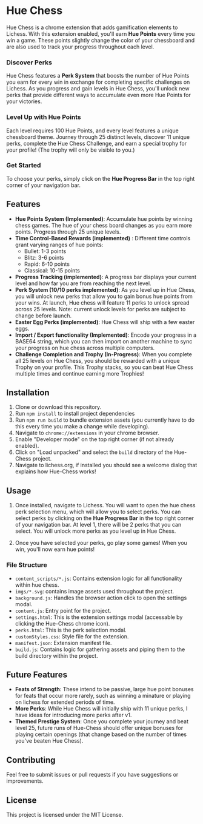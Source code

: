 # Hue Chess

Hue Chess is a chrome extension that adds gamification elements to Lichess. With this extension enabled, you'll earn **Hue Points** every time you win a game. These points slightly change the color of your chessboard and are also used to track your progress throughout each level.

### Discover Perks
Hue Chess features a **Perk System** that boosts the number of Hue Points you earn for every win in exchange for completing specific challenges on Lichess. As you progress and gain levels in Hue Chess, you'll unlock new perks that provide different ways to accumulate even more Hue Points for your victories.

### Level Up with Hue Points
Each level requires 100 Hue Points, and every level features a unique chessboard theme. Journey through 25 distinct levels, discover 11 unique perks, complete the Hue Chess Challenge, and earn a special trophy for your profile! (The trophy will only be visible to you.)

### Get Started
To choose your perks, simply click on the **Hue Progress Bar** in the top right corner of your navigation bar.

## Features

- **Hue Points System (Implemented)**: Accumulate hue points by winning chess games. The hue of your chess board changes as you earn more points. Progress through 25 unique levels. 
- **Time Control-Based Rewards (implemented)** : Different time controls grant varying ranges of hue points:
  - Bullet: 1-3 points
  - Blitz: 3-6 points
  - Rapid: 6-10 points
  - Classical: 10-15 points
- **Progress Tracking (implemented)**: A progress bar displays your current level and how far you are from reaching the next level.
- **Perk System (10/10 perks implemented)**: As you level up in Hue Chess, you will unlock new perks that allow you to gain bonus hue points from your wins. At launch, Hue chess will feature 11 perks to unlock spread across 25 levels. Note: current unlock levels for perks are subject to change before launch.
- **Easter Egg Perks (implemented)**: Hue Chess will ship with a few easter eggs. 
- **Import / Export functionality (Implemented)**: Encode your progress in a BASE64 string, which you can then import on another machine to sync your progress on hue chess across multiple computers.
- **Challenge Completion and Trophy (In-Progress)**: When you complete all 25 levels on Hue Chess, you should be rewarded with a unique Trophy on your profile. This Trophy stacks, so you can beat Hue Chess multiple times and continue earning more Trophies!  

## Installation

1. Clone or download this repository.
2. Run `npm install` to install project dependencies
3. Run `npm run build` to bundle extension assets (you currently have to do this every time you make a change while developing). 
4. Navigate to `chrome://extensions` in your chrome browser.
5. Enable "Developer mode" on the top right corner (if not already enabled).
6. Click on "Load unpacked" and select the `build` directory of the Hue-Chess project. 
7. Navigate to lichess.org, if installed you should see a welcome dialog that explains how Hue-Chess works!

## Usage

1. Once installed, navigate to Lichess. You will want to open the hue chess perk selection menu, which will allow you to select perks. You can select perks by clicking on the **Hue Progress Bar** in the top right corner of your navigation bar. At level 1, there will be 2 perks that you can select. You will unlock more perks as you level up in Hue Chess. 

2. Once you have selected your perks, go play some games! When you win, you'll now earn hue points! 

### File Structure

- `content_scripts/*.js`: Contains extension logic for all functionality within hue chess.
- `imgs/*.svg`: contains image assets used throughout the project. 
- `background.js`: Handles the browser action click to open the settings modal.
- `content.js`: Entry point for the project. 
- `settings.html`: This is the extension settings modal (accessable by clicking the Hue-Chess chrome icon).
- `perks.html`: This is the perk selection modal. 
- `customStyles.css`: Style file for the extension.
- `manifest.json`: Extension manifest file.
- `build.js`: Contains logic for gathering assets and piping them to the build directory within the project. 

## Future Features

- **Feats of Strength**: These intend to be passive, large hue point bonuses for feats that occur more rarely, such as winning a minature or playing on lichess for extended periods of time.
- **More Perks**: While Hue Chess will initially ship with 11 unique perks, I have ideas for introducing more perks after v1.  
- **Themed Prestige System**: Once you complete your journey and beat level 25, future runs of Hue-Chess should offer unique bonuses for playing certain openings (that change based on the number of times you've beaten Hue Chess).

## Contributing

Feel free to submit issues or pull requests if you have suggestions or improvements.

## License

This project is licensed under the MIT License.

